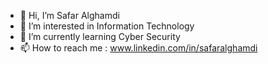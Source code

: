 - 👋 Hi, I’m Safar Alghamdi
- 👀 I’m interested in Information Technology 
- 🌱 I’m currently learning Cyber Security
- 📫 How to reach me : www.linkedin.com/in/safaralghamdi

<!---
safar24/safar24 is a ✨ special ✨ repository because its `README.md` (this file) appears on your GitHub profile.
You can click the Preview link to take a look at your changes.
--->
